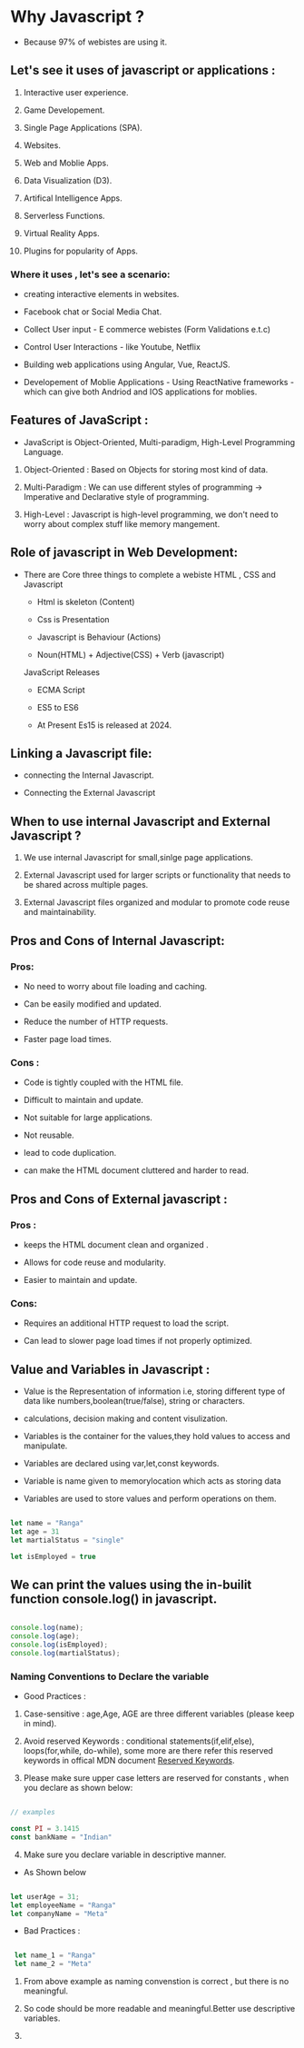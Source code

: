 # Why Javascript ? 

- Because 97% of webistes are using it. 

## Let's see it uses of javascript or applications : 

1. Interactive user experience.

2. Game Developement.

3. Single Page Applications (SPA).

4. Websites.

5. Web and Moblie Apps.

6. Data Visualization (D3).

7. Artifical Intelligence Apps.

8. Serverless Functions.

9. Virtual Reality Apps.

10. Plugins for popularity of Apps.



### Where it uses , let's see a scenario:

- creating interactive elements in websites.

- Facebook chat or Social Media Chat.
- Collect User input - E commerce webistes (Form Validations e.t.c)

- Control User Interactions - like Youtube, Netflix 

- Building web applications using Angular, Vue, ReactJS.

- Developement of Moblie Applications - Using ReactNative frameworks - which can give both Andriod and IOS applications for moblies.


## Features of  JavaScript : 

- JavaScript is Object-Oriented, Multi-paradigm, High-Level Programming Language.

1. Object-Oriented : Based on Objects for storing most kind of data.

2. Multi-Paradigm : We can use different styles of programming -> Imperative and Declarative style of programming.

3. High-Level : Javascript is high-level programming, we don't need to worry about complex stuff like  memory mangement.


## Role of javascript in Web Development: 

- There are Core three things to complete a webiste HTML , CSS and Javascript 

  - Html is skeleton (Content)

  - Css is Presentation

  - Javascript is Behaviour (Actions)

  - Noun(HTML) + Adjective(CSS) + Verb (javascript)

  JavaScript  Releases 

  - ECMA Script 

  - ES5 to ES6 

  - At Present Es15 is released at 2024.

## Linking a Javascript file:

  - connecting the Internal Javascript.

  - Connecting the External Javascript

## When to use internal Javascript and External Javascript ?

  1. We use internal Javascript for small,sinlge page applications.

  2. External Javascript used for larger scripts or functionality that needs to be shared across multiple pages.

  3. External Javascript files organized and modular to promote code reuse and maintainability.


## Pros and Cons of Internal Javascript: 

 ### Pros:

  - No need to worry about file loading and caching.

  - Can be easily modified and updated.

  - Reduce the number of HTTP requests.

  - Faster page load times.

 ### Cons :

  - Code is tightly coupled with the HTML file.

  - Difficult to maintain and update.

  - Not suitable for large applications.

  - Not reusable.

  - lead to code duplication.

  - can make the HTML document cluttered and harder to read.

## Pros and Cons of External javascript :

 ### Pros :

  - keeps the HTML document clean and organized
  .
  - Allows for code reuse and modularity.

  - Easier to maintain and update.

### Cons:

  - Requires an additional HTTP request to load the script.

  - Can lead to slower page load times if not properly optimized.

## Value and Variables in Javascript : 


  - Value is the Representation of information i.e, storing different type of data like numbers,boolean(true/false), string or characters.

  - calculations, decision making and content visulization.

  - Variables is the container for the values,they hold values to access and manipulate.

  - Variables are declared using var,let,const keywords.

  - Variable is name given to memorylocation which acts as storing data 

  - Variables are used to store values and perform operations on them.

```javascript

let name = "Ranga"
let age = 31
let martialStatus = "single"

let isEmployed = true

```
## We can print the values using the in-builit function console.log() in javascript.

```javascript

console.log(name);
console.log(age);
console.log(isEmployed);
console.log(martialStatus);

```

### Naming Conventions to Declare the variable 

- Good Practices : 

1. Case-sensitive : age,Age, AGE are three different variables (please keep in mind).

2. Avoid reserved Keywords : conditional statements(if,elif,else), loops(for,while, do-while), some more are there refer this reserved keywords in offical MDN document 
[Reserved Keywords]("https://developer.mozilla.org/en-US/docs/Web/JavaScript/Reference/Lexical_grammar#reserved_words").

3. Please make sure upper case letters are reserved for constants , when you declare as shown below:

```javascript

// examples

const PI = 3.1415
const bankName = "Indian"

```

4. Make sure you declare variable in descriptive manner.

- As Shown below

```javascript

let userAge = 31;
let employeeName = "Ranga"
let companyName = "Meta"

```
- Bad Practices :

``` javascript

 let name_1 = "Ranga"
 let name_2 = "Meta"

```
1. From above example as naming convenstion is correct , but there is no meaningful.

2. So code should be more readable and meaningful.Better use descriptive variables.

3.